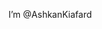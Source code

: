 I’m @AshkanKiafard


<!---
AshkanKiafard/AshkanKiafard is a ✨ special ✨ repository because its `README.md` (this file) appears on your GitHub profile.
You can click the Preview link to take a look at your changes.
--->
